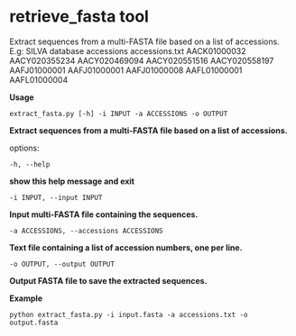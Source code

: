 # retrieve_fasta tool

Extract sequences from a multi-FASTA file based on a list of accessions.
E.g: SILVA database accessions
accessions.txt
AACK01000032
AACY020355234
AACY020469094
AACY020551516
AACY020558197
AAFJ01000001
AAFJ01000001
AAFJ01000008
AAFL01000001
AAFL01000004




**Usage**  

```
extract_fasta.py [-h] -i INPUT -a ACCESSIONS -o OUTPUT
```

**Extract sequences from a multi-FASTA file based on a list of accessions.**

options:  
```
-h, --help
```
**show this help message and exit**  

```
-i INPUT, --input INPUT
```
**Input multi-FASTA file containing the sequences.**  

```
-a ACCESSIONS, --accessions ACCESSIONS
```
**Text file containing a list of accession numbers, one per line.**  

```
-o OUTPUT, --output OUTPUT
```
**Output FASTA file to save the extracted sequences.**  


**Example**  

```
python extract_fasta.py -i input.fasta -a accessions.txt -o output.fasta
```
